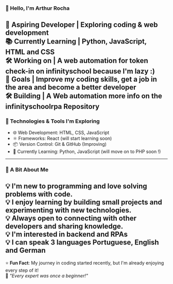 ### 👋 Hello, I'm Arthur Rocha  

🚀 **Aspiring Developer** | Exploring coding & web development  
📚 **Currently Learning** | Python, JavaScript, HTML and CSS  
🛠️ **Working on** | A web automation for token check-in on infinityschool because I'm lazy :)  
🌱 **Goals** | Improve my coding skills, get a job in the area and become a better developer  
🛠️ **Building** | A Web automation more info on the infinityschoolrpa Repository  
---

### 🔧 Technologies & Tools I'm Exploring  
- 🌐 Web Development: HTML, CSS, JavaScript  
- ⚛️ Frameworks: React (will start learning soon)  
- 📦 Version Control: Git & GitHub  (Improving)
- 📖 Currently Learning: Python, JavaScript (will move on to PHP soon !)
---

### 📌 A Bit About Me  
💡 I'm new to programming and love solving problems with code.  
💡 I enjoy learning by building small projects and experimenting with new technologies.  
💡 Always open to connecting with other developers and sharing knowledge.  
💡 I'm interested in backend and RPAs  
💡 I can speak 3 languages Portuguese, English and German
---

⭐ **Fun Fact**: My journey in coding started recently, but I'm already enjoying every step of it!  
💭 _"Every expert was once a beginner!"_  
